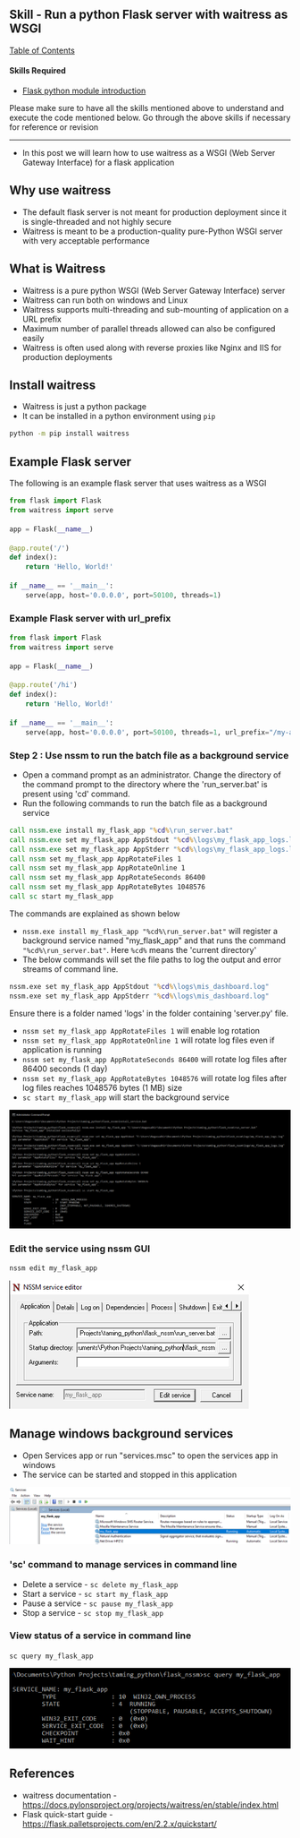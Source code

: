 ## Skill - Run a python Flask server with waitress as WSGI

[Table of Contents](https://nagasudhir.blogspot.com/2020/04/taming-python-table-of-contents.html)

#### Skills Required
* [Flask python module introduction](https://nagasudhir.blogspot.com/2022/04/flask-python-module-introduction-for.html)


Please make sure to have all the skills mentioned above to understand and execute the code mentioned below. Go through the above skills if necessary for reference or revision

<hr/>

* In this post we will learn how to use waitress as a WSGI (Web Server Gateway Interface) for a flask application

## Why use waitress
* The default flask server is not meant for production deployment since it is single-threaded and not highly secure
* Waitress is meant to be a production-quality pure-Python WSGI server with very acceptable performance

## What is Waitress
* Waitress is a pure python WSGI (Web Server Gateway Interface) server
* Waitress can run both on windows and Linux
* Waitress supports multi-threading and sub-mounting of application on a URL prefix
* Maximum number of parallel threads allowed can also be configured easily
* Waitress is often used along with reverse proxies like Nginx and IIS for production deployments

## Install waitress
* Waitress is just a python package
* It can be installed in a python environment using `pip`
```bat
python -m pip install waitress
```

## Example Flask server
The following is an example flask server that uses waitress as a WSGI
```py
from flask import Flask
from waitress import serve

app = Flask(__name__)

@app.route('/')
def index():
    return 'Hello, World!'

if __name__ == '__main__':
    serve(app, host='0.0.0.0', port=50100, threads=1)
```

### Example Flask server with url_prefix
```py
from flask import Flask
from waitress import serve

app = Flask(__name__)

@app.route('/hi')
def index():
    return 'Hello, World!'

if __name__ == '__main__':
    serve(app, host='0.0.0.0', port=50100, threads=1, url_prefix="/my-app")
```


### Step 2 : Use nssm to run the batch file as a background service
* Open a command prompt as an administrator. Change the directory of the command prompt to the directory where the 'run_server.bat' is present using 'cd' command.
* Run the following commands to run the batch file as a background service
```bat
call nssm.exe install my_flask_app "%cd%\run_server.bat"
call nssm.exe set my_flask_app AppStdout "%cd%\logs\my_flask_app_logs.log"
call nssm.exe set my_flask_app AppStderr "%cd%\logs\my_flask_app_logs.log"
call nssm set my_flask_app AppRotateFiles 1
call nssm set my_flask_app AppRotateOnline 1
call nssm set my_flask_app AppRotateSeconds 86400
call nssm set my_flask_app AppRotateBytes 1048576
call sc start my_flask_app
```
The commands are explained as shown below
* `nssm.exe install my_flask_app "%cd%\run_server.bat"` will register a background service named "my_flask_app" and that runs the command `"%cd%\run_server.bat"`. Here `%cd%` means the 'current directory'
* The below commands will set the file paths to log the output and error streams of command line.
```bat
nssm.exe set my_flask_app AppStdout "%cd%\logs\mis_dashboard.log"
nssm.exe set my_flask_app AppStderr "%cd%\logs\mis_dashboard.log"
```
Ensure there is a folder named 'logs' in the folder containing 'server.py' file.
* `nssm set my_flask_app AppRotateFiles 1` will enable log rotation
* `nssm set my_flask_app AppRotateOnline 1` will rotate log files even if application is running
* `nssm set my_flask_app AppRotateSeconds 86400` will rotate log files after 86400 seconds (1 day)
* `nssm set my_flask_app AppRotateBytes 1048576` will rotate log files after log files reaches 1048576 bytes (1 MB) size
* `sc start my_flask_app` will start the background service

![nssm_install_demo](https://github.com/nagasudhirpulla/taming_python/raw/master/blog/skills/assets/img/nssm_install_demo.png)

### Edit the service using nssm GUI
```bat
nssm edit my_flask_app
```

![nssm_edit_service_demo](https://github.com/nagasudhirpulla/taming_python/raw/master/blog/skills/assets/img/nssm_edit_service_demo.png)

## Manage windows background services
* Open Services app or run "services.msc" to open the services app in windows
* The service can be started and stopped in this application

![nssm_services_msc_demo](https://github.com/nagasudhirpulla/taming_python/raw/master/blog/skills/assets/img/nssm_services_msc_demo.png)

### 'sc' command to manage services in command line
* Delete a service - `sc delete my_flask_app`
* Start a service - `sc start my_flask_app` 
* Pause a service - `sc pause my_flask_app`
* Stop a service - `sc stop my_flask_app`

### View status of a service in command line
`sc query my_flask_app`

![sc_query_demo](https://github.com/nagasudhirpulla/taming_python/raw/master/blog/skills/assets/img/sc_query_demo.png)

## References
* waitress documentation - https://docs.pylonsproject.org/projects/waitress/en/stable/index.html
* Flask quick-start guide - https://flask.palletsprojects.com/en/2.2.x/quickstart/

<!--stackedit_data:
eyJoaXN0b3J5IjpbLTE0MjM0NzUwMTUsMTQ4NzYxMjk4NCwtNz
QwNDE3Mjk3LC0xNTY5NTc4NjY1LC0xNzE3MDI2MDMzLDc4ODc4
OTMwM119
-->
